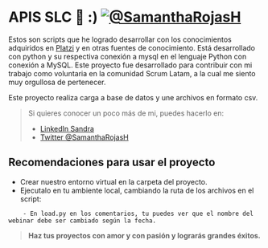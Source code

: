 # APIS SLC 💚 :) [![@SamanthaRojasH](https://i.imgur.com/skj3q6L.png?2 "@SamanthaRojasH")](https://i.imgur.com/skj3q6L.png?2 "@SamanthaRojasH")

Estos son scripts que he logrado desarrollar con los conocimientos adquiridos en [Platzi](https://platzi.com/ "Platzi") y  en otras fuentes de conocimiento. Está desarrollado con python y su respectiva conexión a mysql en el lenguaje Python con conexión a MySQL. Este proyecto fue desarrollado para contribuir con mi trabajo como voluntaria en la comunidad Scrum Latam, a la cual me siento muy orgullosa de pertenecer.

Este proyecto realiza carga a base de datos y une archivos en formato csv.


> Si quieres conocer un poco más de mi, puedes hacerlo en:
>
> - [LinkedIn Sandra](https://www.linkedin.com/in/sandra-rojas-herran/ "LinkedIn")
> - [Twitter @SamanthaRojasH](https://twitter.com/SamanthaRojasH "Twitter @SamanthaRojasH")

## Recomendaciones para usar el proyecto
* Crear nuestro entorno virtual en la carpeta del proyecto.
* Ejecutalo en tu ambiente local, cambiando la ruta de los archivos en el script:

```
	- En load.py en los comentarios, tu puedes ver que el nombre del webinar debe ser cambiado según la fecha.
```

> **Haz tus proyectos con amor y con pasión y lograrás grandes éxitos.**
